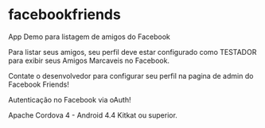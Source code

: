 # facebookfriends
App Demo para listagem de amigos do Facebook

Para listar seus amigos, seu perfil deve estar configurado como TESTADOR para exibir seus Amigos Marcaveis no Facebook. 

Contate o desenvolvedor para configurar seu perfil na pagina de admin do Facebook Friends!

Autenticação no Facebook via oAuth!

Apache Cordova 4 - Android 4.4 Kitkat ou superior.
